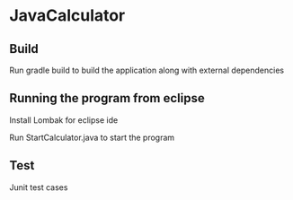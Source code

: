 # JavaCalculator
 
## Build

Run gradle build to build the application along with external dependencies

## Running the program from eclipse

Install Lombak for eclipse ide

Run StartCalculator.java to start the program

## Test
Junit test cases
